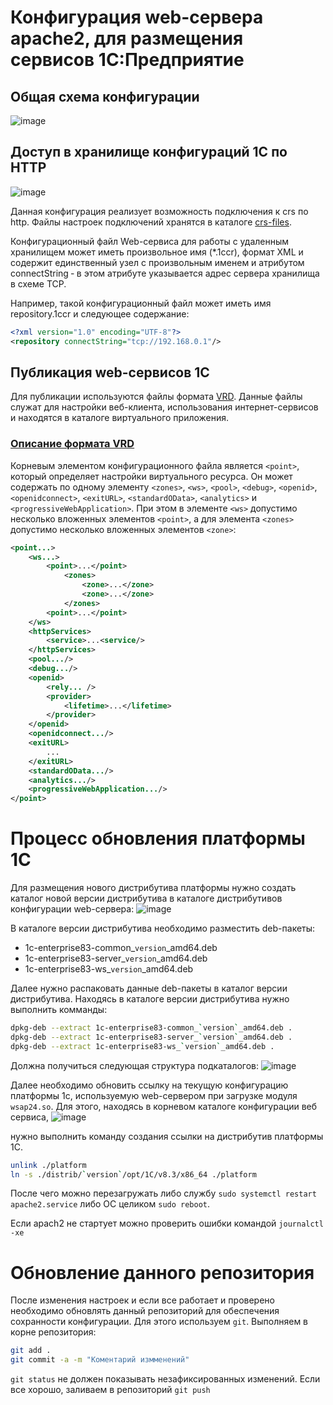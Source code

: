 # Конфигурация web-сервера apache2, для размещения сервисов 1С:Предприятие


## Общая схема конфигурации
![image](https://user-images.githubusercontent.com/1051804/142091877-03d3b4e0-f5ae-4e61-a07b-1cb7bda6328d.png)

## Доступ в хранилище конфигураций 1С по HTTP
![image](https://user-images.githubusercontent.com/1051804/142206963-eeee9871-cad2-4d86-a90a-c80b9e1e8615.png)

Данная конфигурация реализует возможность подключения к crs по http. Файлы настроек подключений хранятся в каталоге [crs-files](./crs-files).

Конфигурационный файл Web-сервиса для работы с удаленным хранилищем может иметь произвольное имя (*.1ccr), формат XML и содержит единственный узел с произвольным именем и атрибутом connectString ‑ в этом атрибуте указывается адрес сервера хранилища в схеме TCP.

Например, такой конфигурационный файл может иметь имя repository.1ccr и следующее содержание:
```xml
<?xml version="1.0" encoding="UTF-8"?>
<repository connectString="tcp://192.168.0.1"/>
```
## Публикация web-сервисов 1С
Для публикации используются файлы формата [VRD][1]. Данные файлы служат для настройки веб-клиента, использования интернет-сервисов и находятся в каталоге виртуального приложения.

### [Описание формата VRD][1]
Корневым элементом конфигурационного файла является `<point>`, который определяет настройки виртуального ресурса. Он может содержать по одному элементу `<zones>`, `<ws>`, `<pool>`, `<debug>`, `<openid>`, `<openidconnect>`, `<exitURL>`, `<standardOData>`, `<analytics>` и `<progressiveWebApplication>`. При этом в элементе `<ws>` допустимо несколько вложенных элементов `<point>`, а для элемента `<zones>` допустимо несколько вложенных элементов `<zone>`:
```xml
<point...>
    <ws...>
        <point>...</point>
            <zones>
                <zone>...</zone>
                <zone>...</zone>
            </zones>
        <point>...</point>
    </ws>
    <httpServices>
        <service>...<service/>
    </httpServices>
    <pool.../>
    <debug.../>
    <openid>
        <rely... />
        <provider>
            <lifetime>...</lifetime>
        </provider>
    </openid>
    <openidconnect.../>
    <exitURL>
        ...
    </exitURL>
    <standardOData.../>
    <analytics.../>
    <progressiveWebApplication.../>
</point>
```

# Процесс обновления платформы 1С
Для размещения нового дистрибутива платформы нужно создать каталог новой версии дистрибутива в каталоге дистрибутивов конфигурации web-сервера:
![image](https://user-images.githubusercontent.com/1051804/142213817-b93916f6-0ad7-4fa5-a731-d7e658efef2c.png)

В каталоге версии дистрибутива необходимо разместить deb-пакеты:
- 1c-enterprise83-common_`version`_amd64.deb
- 1c-enterprise83-server_`version`_amd64.deb
- 1c-enterprise83-ws_`version`_amd64.deb

Далее нужно распаковать данные deb-пакеты в каталог версии дистрибутива. Находясь в каталоге версии дистрибутива нужно выполнить комманды:
```bash
dpkg-deb --extract 1c-enterprise83-common_`version`_amd64.deb .
dpkg-deb --extract 1c-enterprise83-server_`version`_amd64.deb .
dpkg-deb --extract 1c-enterprise83-ws_`version`_amd64.deb .
```

Должна получиться следующая структура подкаталогов:
![image](https://user-images.githubusercontent.com/1051804/142215379-360ee412-b59a-44e0-a191-021114ae578b.png)

Далее необходимо обновить ссылку на текущую конфигурацию платформы 1с, используемую web-сервером при загрузке модуля `wsap24.so`.
Для этого, находясь в корневом каталоге конфигурации веб сервиса,
![image](https://user-images.githubusercontent.com/1051804/142216518-16915c73-b2bc-48df-8d43-2d48c5928f84.png)

нужно выполнить команду создания ссылки на дистрибутив платформы 1С.
```bash
unlink ./platform
ln -s ./distrib/`version`/opt/1C/v8.3/x86_64 ./platform
```

После чего можно перезагружать либо службу `sudo systemctl restart apache2.service` либо ОС целиком `sudo reboot`.

Если apach2 не стартует можно проверить ошибки командой `journalctl -xe`

# Обновление данного репозитория
После изменения настроек и если все работает и проверено необходимо обновлять данный репозиторий для обеспечения сохранности конфигурации.
Для этого используем `git`. Выполняем в корне репозитория:
```sh
git add .
git commit -a -m "Коментарий измменений"
```

`git status` не должен показывать незафиксированных изменений. Если все хорошо, заливаем в репозиторий `git push`

[1]: https://github.com/santens-devs/1cApacheWebService/files/7555017/vrd.pdf "VRD"
